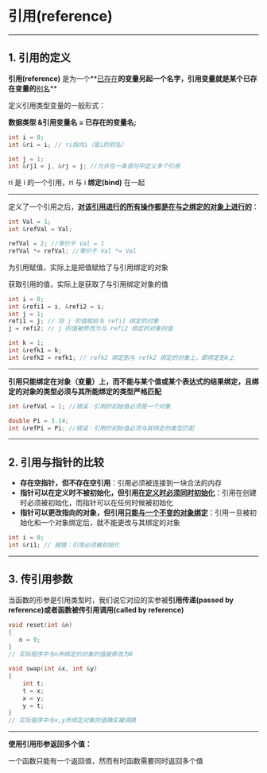 # 引用(reference)

---

## 1. 引用的定义

**引用(reference)** 是为一个**<u>已存在</u>**的变量另起一个名字，引用变量就是某个已存在变量的**<u>别名</u>**

定义引用类型变量的一般形式：

**数据类型 &引用变量名 = 已存在的变量名;**

~~~C++
int i = 0;
int &ri = i; // ri指向i（是i的别名）

int j = 1;
int &rj1 = j, &rj = j; //允许在一条语句中定义多个引用
~~~

ri 是 i 的一个引用，ri 与 i **绑定(bind)** 在一起

---

定义了一个引用之后，**<u>对该引用进行的所有操作都是在与之绑定的对象上进行的</u>**：

~~~C++
int Val = 1;
int &refVal = Val;

refVal = 2; //等价于 Val = 1
refVal *= refVal; //等价于 Val *= Val
~~~

为引用赋值，实际上是把值赋给了与引用绑定的对象

获取引用的值，实际上是获取了与引用绑定对象的值

~~~C++
int i = 0;
int &refi1 = i, &refi2 = i;
int j = 1;
refi1 = j; // 将 j 的值赋给与 refi1 绑定的对象
j = refi2; // j 的值被修改为与 refi2 绑定的对象的值

int k = 1;
int &refk1 = k;
int &refk2 = refk1; // refk2 绑定到与 refk2 绑定的对象上，即绑定到k上
~~~

---

**引用只能绑定在对象（变量）上，而不能与某个值或某个表达式的结果绑定，且绑定的对象的类型必须与其所能绑定的类型严格匹配**

~~~C++
int &refVal = 1; //错误：引用的初始值必须是一个对象

double Pi = 3.14;
int &refPi = Pi; //错误：引用的初始值必须与其绑定的类型匹配
~~~

---

## 2. 引用与指针的比较

+ **存在空指针，但不存在空引用**：引用必须被连接到一块合法的内存
+ **指针可以在定义时不被初始化，但引用<u>在定义时必须同时初始化</u>**：引用在创建时必须被初始化，而指针可以在任何时候被初始化
+ **指针可以更改指向的对象，但引用<u>只能与一个不变的对象绑定</u>**：引用一旦被初始化和一个对象绑定后，就不能更改与其绑定的对象

~~~C++
int i = 0;
int &ri1; // 报错：引用必须被初始化
~~~

---

## 3. 传引用参数

当函数的形参是引用类型时，我们说它对应的实参被**引用传递(passed by reference)**或者函数被**传引用调用(called by reference)**

~~~C++
void reset(int &n)
{
   n = 0;
}
// 实际程序中与n所绑定的对象的值被修改为0

void swap(int &x, int &y)
{
    int t;
    t = x;
    x = y;
    y = t;
}
// 实际程序中与x,y所绑定对象的值确实被调换
~~~

---

**使用引用形参返回多个值：**

一个函数只能有一个返回值，然而有时函数需要同时返回多个值